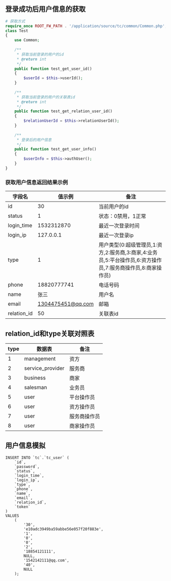 ## 登录成功后用户信息的获取

```php
# 获取方式
require_once ROOT_FW_PATH . '/application/source/tc/common/Common.php';
class Test
{
    use Common;
    
    /**
     * 获取当前登录的用户的id
     * @return int
     */
    public function test_get_user_id()
    {
        $userId = $this->userId();
    }
    
    /**
     * 获取当前登录的用户的关联表id
     * @return int
     */
    public function test_get_relation_user_id()
    {
        $relationUserId = $this->relationUserId();
    }
    
    /**
     * 登录后的用户信息
     */
    public function test_get_user_info()
    {
        $userInfo = $this->authUser();
    }
}

```

### 获取用户信息返回结果示例

| 字段名      | 值示例            | 备注                                                         |
| ----------- | ----------------- | ------------------------------------------------------------ |
| id          | 30                | 当前用户的id                                                 |
| status      | 1                 | 状态：0禁用，1正常                                           |
| login_time  | 1532312870        | 最近一次登录时间                                             |
| login_ip    | 127.0.0.1         | 最近一次登录ip                                               |
| type        | 1                 | 用户类型(0:超级管理员,1:资方,2:服务商,3:商家,4:业务员,5:平台操作员,6:资方操作员,7:服务商操作员,8:商家操作员) |
| phone       | 18820777741       | 电话号码                                                     |
| name        | 张三              | 用户名                                                       |
| email       | 1304475451@qq.com | 邮箱                                                         |
| relation_id | 50                | 关联表id                                                     |



## relation_id和type关联对照表

| type | 数据表           | 备注         |
| ---- | ---------------- | ------------ |
| 1    | management       | 资方         |
| 2    | service_provider | 服务商       |
| 3    | business         | 商家         |
| 4    | salesman         | 业务员       |
| 5    | user             | 平台操作员   |
| 6    | user             | 资方操作员   |
| 7    | user             | 服务商操作员 |
| 8    | user             | 商家操作员   |

## 用户信息模拟

```mysql
INSERT INTO `tc`.`tc_user` (
	`id`,
	`password`,
	`status`,
	`login_time`,
	`login_ip`,
	`type`,
	`phone`,
	`name`,
	`email`,
	`relation_id`,
	`token`
)
VALUES
	(
		'30',
		'e10adc3949ba59abbe56e057f20f883e',
		'1',
		'0',
		'0',
		'2',
		'18854121111',
		NULL,
		'1542142111@qq.com',
		'40',
		NULL
	);
```

